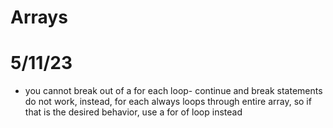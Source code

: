 # Arrays

# 5/11/23

- you cannot break out of a for each loop- continue and break statements do not work, instead, for each always loops through entire array, so if that is the desired behavior, use a for of loop instead
